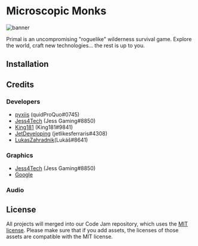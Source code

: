 # Microscopic Monks
![banner](https://i.imgur.com/evuU9us.png)

Primal is an uncompromising "roguelike" wilderness survival game. Explore the world, craft new technologies… the rest is up to you.

## Installation

## Credits
### Developers
- [pyxiis](https://github.com/pyxiis) (quidProQuo#0745)
- [Jess4Tech](https://github.com/Jess4Tech) (Jess Gaming#8850)
- [King181](https://github.com/King181) (King181#9841)
- [JetDeveloping](https://github.com/JetDeveloping) (jetlikesferraris#4308)
- [LukasZahradnik](https://github.com/LukasZahradnik)(Lukáš#8641)
### Graphics
- [Jess4Tech](https://github.com/Jess4Tech) (Jess Gaming#8850)
- [Google](https://www.youtube.com/watch?v=dQw4w9WgXcQ)
### Audio

## License
All projects will merged into our Code Jam repository, which uses the [MIT license](../LICENSE). Please make sure that if you add assets, the licenses of those assets are compatible with the MIT license.
